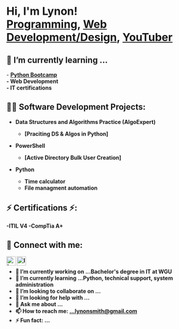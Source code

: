 <h1>Hi, I'm Lynon! <br/><a href="">Programming</a>, <a href="">Web Development/Design</a>, <a href="">YouTuber</a></h1>

<h2> 🌱 I’m currently learning ... </h2>
- <b><a href="https://wgu.udemy.com/course/100-days-of-code/learn/lecture/19279090#overview">Python Bootcamp</a><br>
- <b>Web Development</br>
- <b> IT certifications
  
<h2>👨‍💻 Software Development Projects:</h2>

- <b>Data Structures and Algorithms Practice (AlgoExpert)</b>
  - [Praciting DS & Algos in Python]
  
- <b>PowerShell</b>
  - [Active Directory Bulk User Creation]
  
- <b>Python</b>
  - Time calculator 
  - File managment automation
  
<h2> ⚡ Certifications ⚡: </h2>
-ITIL V4
-CompTia A+
  

<h2> 🤳 Connect with me:</h2>

[<img align="left" alt="Lynonsmith | LinkedIn" width="24px" src="https://cdn.jsdelivr.net/npm/simple-icons@v3/icons/linkedin.svg" />][linkedin]
 
[linkedin]: https://www.linkedin.com/in/lynon-smith/

[<img align="left" alt="lynonsmith | Website" width="24px" src="https://s3.amazonaws.com/lynonsmith.com/images/backgrounds/ProfilePic.jpg" />][Website]

[Website]: http://lynonsmith.com

  
 <br>


- 🔭 I’m currently working on ...Bachelor's degree in IT at WGU
- 🌱 I’m currently learning ...Python, technical support, system administration
- 👯 I’m looking to collaborate on ...
- 🤔 I’m looking for help with ...
- 💬 Ask me about ...
- 📫 How to reach me: ...lynonsmith@gmail.com
- ⚡ Fun fact: ...
</br>
